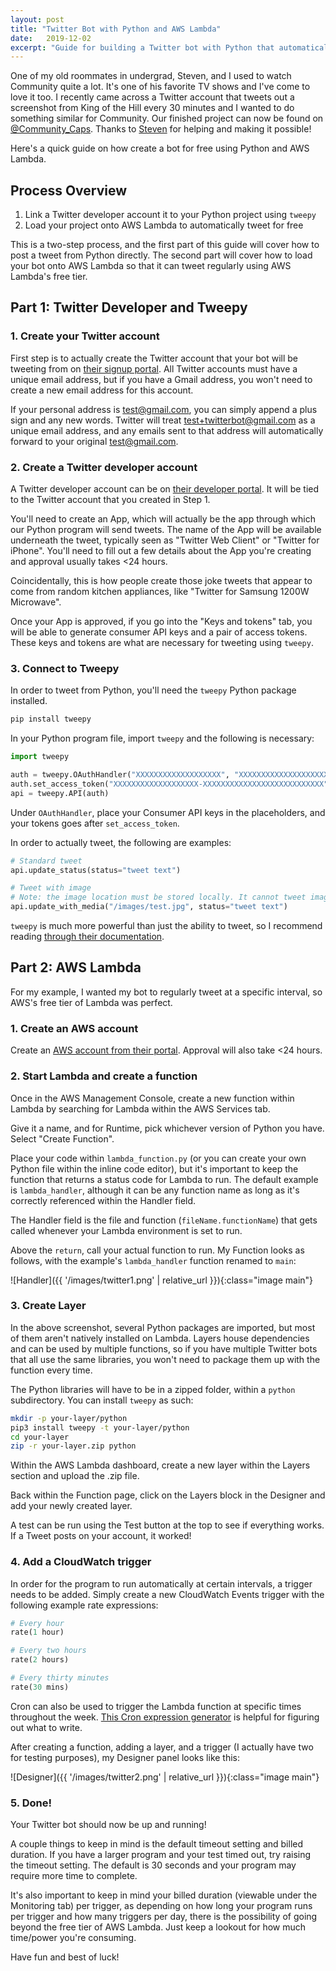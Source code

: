 ```yaml
---
layout: post
title: "Twitter Bot with Python and AWS Lambda"
date:   2019-12-02
excerpt: "Guide for building a Twitter bot with Python that automatically tweets out at certain intervals using AWS Lambda for free"
---
```

One of my old roommates in undergrad, Steven, and I used to watch Community quite a lot. It's one of his favorite TV shows and I've come to love it too. I recently came across a Twitter account that tweets out a screenshot from King of the Hill every 30 minutes and I wanted to do something similar for Community. Our finished project can now be found on [@Community_Caps](https://twitter.com/Community_Caps). Thanks to [Steven](https://stevenstetzler.com/) for helping and making it possible! 

Here's a quick guide on how create a bot for free using Python and AWS Lambda.

## Process Overview
1. Link a Twitter developer account it to your Python project using `tweepy`
2. Load your project onto AWS Lambda to automatically tweet for free

This is a two-step process, and the first part of this guide will cover how to post a tweet from Python directly. The second part will cover how to load your bot onto AWS Lambda so that it can tweet regularly using AWS Lambda's free tier.

## Part 1: Twitter Developer and Tweepy

### 1. Create your Twitter account
First step is to actually create the Twitter account that your bot will be tweeting from on [their signup portal](https://twitter.com/signup). All Twitter accounts must have a unique email address, but if you have a Gmail address, you won't need to create a new email address for this account.

If your personal address is test@gmail.com, you can simply append a plus sign and any new words. Twitter will treat test+twitterbot@gmail.com as a unique email address, and any emails sent to that address will automatically forward to your original test@gmail.com.

### 2. Create a Twitter developer account
A Twitter developer account can be on [their developer portal](https://developer.twitter.com/). It will be tied to the Twitter account that you created in Step 1.

You'll need to create an App, which will actually be the app through which our Python program will send tweets. The name of the App will be available underneath the tweet,  typically seen as "Twitter Web Client" or "Twitter for iPhone". You'll need to fill out a few details about the App you're creating and approval usually takes <24 hours. 

Coincidentally, this is how people create those joke tweets that appear to come from random kitchen appliances, like "Twitter for Samsung 1200W Microwave".

Once your App is approved, if you go into the "Keys and tokens" tab, you will be able to generate consumer API keys and a pair of access tokens. These keys and tokens are what are necessary for tweeting using `tweepy`.

### 3. Connect to Tweepy
In order to tweet from Python, you'll need the `tweepy` Python package installed.  
```bash
pip install tweepy
```

In your Python program file, import `tweepy` and the following is necessary:

```python
import tweepy

auth = tweepy.OAuthHandler("XXXXXXXXXXXXXXXXXXX", "XXXXXXXXXXXXXXXXXXXXXXXXXXXXXXXXXXXXXX")
auth.set_access_token("XXXXXXXXXXXXXXXXXXX-XXXXXXXXXXXXXXXXXXXXXXXXXXX", "XXXXXXXXXXXXXXXXXXXXXXXXXXXXXXXXXXXXXX")
api = tweepy.API(auth)
```

Under `OAuthHandler`, place your Consumer API keys in the placeholders, and your tokens goes after `set_access_token`.

In order to actually tweet, the following are examples:

```python
# Standard tweet
api.update_status(status="tweet text")

# Tweet with image
# Note: the image location must be stored locally. It cannot tweet images from web URLs
api.update_with_media("/images/test.jpg", status="tweet text")
```

`tweepy` is much more powerful than just the ability to tweet, so I recommend reading [through their documentation](http://docs.tweepy.org/en/latest/).

## Part 2: AWS Lambda

For my example, I wanted my bot to regularly tweet at a specific interval, so AWS's free tier of Lambda was perfect. 

### 1. Create an AWS account

Create an [AWS account from their portal](https://aws.amazon.com/). Approval will also take <24 hours. 

### 2. Start Lambda and create a function

Once in the AWS Management Console, create a new function within Lambda by searching for Lambda within the AWS Services tab.

Give it a name, and for Runtime, pick whichever version of Python you have. Select "Create Function".

Place your code within ```lambda_function.py``` (or you can create your own Python file within the inline code editor), but it's important to keep the function that returns a status code for Lambda to run. The default example is ```lambda_handler```, although it can be any function name as long as it's correctly referenced within the Handler field. 

The Handler field is the file and function (```fileName.functionName```) that gets called whenever your Lambda environment is set to run.

Above the ```return```, call your actual function to run. My Function looks as follows, with the example's ```lambda_handler``` function renamed to ```main```:

![Handler]({{ '/images/twitter1.png' | relative_url }}){:class="image main"}


### 3. Create Layer

In the above screenshot, several Python packages are imported, but most of them aren't natively installed on Lambda. Layers house dependencies and can be used by multiple functions, so if you have multiple Twitter bots that all use the same libraries, you won't need to package them up with the function every time.

The Python libraries will have to be in a zipped folder, within a ```python``` subdirectory. You can install ```tweepy``` as such:

```bash
mkdir -p your-layer/python
pip3 install tweepy -t your-layer/python
cd your-layer
zip -r your-layer.zip python
```

Within the AWS Lambda dashboard, create a new layer within the Layers section and upload the .zip file.

Back within the Function page, click on the Layers block in the Designer and add your newly created layer.

A test can be run using the Test button at the top to see if everything works. If a Tweet posts on your account, it worked! 

### 4. Add a CloudWatch trigger

In order for the program to run automatically at certain intervals, a trigger needs to be added. Simply create a new CloudWatch Events trigger with the following example rate expressions:

```python
# Every hour
rate(1 hour)

# Every two hours
rate(2 hours)

# Every thirty minutes
rate(30 mins)
```
Cron can also be used to trigger the Lambda function at specific times throughout the week. [This Cron expression generator](https://www.freeformatter.com/cron-expression-generator-quartz.html) is helpful for figuring out what to write.

After creating a function, adding a layer, and a trigger (I actually have two for testing purposes), my Designer panel looks like this:

![Designer]({{ '/images/twitter2.png' | relative_url }}){:class="image main"}

### 5.  Done!

Your Twitter bot should now be up and running! 

A couple things to keep in mind is the default timeout setting and billed duration. If you have a larger program and your test timed out, try raising the timeout setting. The default is 30 seconds and your program may require more time to complete. 

It's also important to keep in mind your billed duration (viewable under the Monitoring tab) per trigger, as depending on how long your program runs per trigger and how many triggers per day, there is the possibility of going beyond the free tier of AWS Lambda. Just keep a lookout for how much time/power you're consuming.

Have fun and best of luck!

